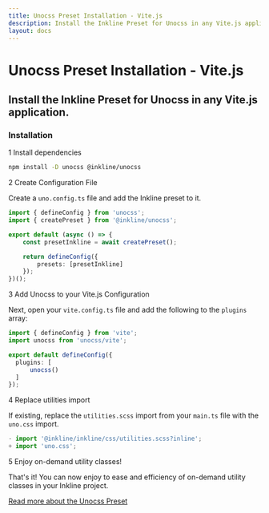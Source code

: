 ```yaml
---
title: Unocss Preset Installation - Vite.js
description: Install the Inkline Preset for Unocss in any Vite.js application.
layout: docs
---
```


# Unocss Preset Installation - Vite.js
## Install the Inkline Preset for Unocss in any Vite.js application.

### Installation

<div class="install-step _margin-top:2">
<div class="install-step-title"><span class="install-step-number">1</span> Install dependencies</div> 

```bash
npm install -D unocss @inkline/unocss
```

</div>
<div class="install-step">
<div class="install-step-title"><span class="install-step-number">2</span> Create Configuration File</div>

Create a `uno.config.ts` file and add the Inkline preset to it.

```ts
import { defineConfig } from 'unocss';
import { createPreset } from '@inkline/unocss';

export default (async () => {
    const presetInkline = await createPreset();

    return defineConfig({
        presets: [presetInkline]
    });
})();
```

</div>
<div class="install-step">
<div class="install-step-title"><span class="install-step-number">3</span> Add Unocss to your Vite.js Configuration</div>

Next, open your `vite.config.ts` file and add the following to the `plugins` array:

```ts
import { defineConfig } from 'vite';
import unocss from 'unocss/vite';

export default defineConfig({
  plugins: [
      unocss()
  ]
});
```

</div>
<div class="install-step">
<div class="install-step-title"><span class="install-step-number">4</span> Replace utilities import</div>

If existing, replace the `utilities.scss` import from your `main.ts` file with the `uno.css` import.

```ts
- import '@inkline/inkline/css/utilities.scss?inline';
+ import 'uno.css';
```

</div>
<div class="install-step">
<div class="install-step-title"><span class="install-step-number">5</span> Enjoy on-demand utility classes!</div>

That's it! You can now enjoy to ease and efficiency of on-demand utility classes in your Inkline project. 

[Read more about the Unocss Preset](/docs/add-ons/unocss)

</div>

